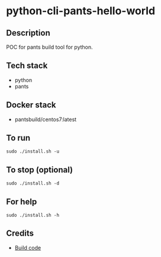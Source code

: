# python-cli-pants-hello-world

## Description
POC for pants build tool for python.

## Tech stack
- python
- pants

## Docker stack
- pantsbuild/centos7:latest

## To run
`sudo ./install.sh -u`

## To stop (optional)
`sudo ./install.sh -d`

## For help
`sudo ./install.sh -h`

## Credits
- [Build code](https://www.pantsbuild.org/docs/source-roots#examples)

